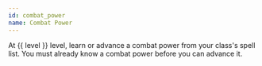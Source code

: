 ```yaml
---
id: combat_power
name: Combat Power
---
```

At {{ level }} level, learn or advance a combat power from your class's spell list. You must  already know a combat power before you can advance it.